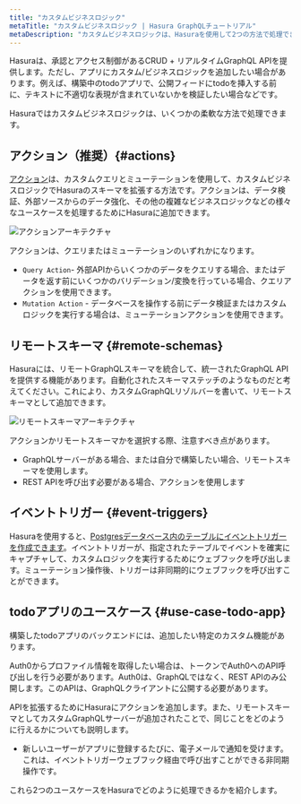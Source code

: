 ```yaml
---
title: "カスタムビジネスロジック"
metaTitle: "カスタムビジネスロジック | Hasura GraphQLチュートリアル"
metaDescription: "カスタムビジネスロジックは、Hasuraを使用して2つの方法で処理できます。1つは、カスタムGraphQLリゾルバーを書いて、リモートスキーマとして追加する方法です。もう1つは、ミューテーション後に非同期的にウェブフックをトリガーする方法です。"
---
```


Hasuraは、承認とアクセス制御があるCRUD + リアルタイムGraphQL APIを提供します。ただし、アプリにカスタム/ビジネスロジックを追加したい場合があります。例えば、構築中のtodoアプリで、公開フィードにtodoを挿入する前に、テキストに不適切な表現が含まれていないかを検証したい場合などです。

Hasuraではカスタムビジネスロジックは、いくつかの柔軟な方法で処理できます。

アクション（推奨）{#actions}
---------------------

[アクション](https://hasura.io/docs/latest/graphql/core/actions/index/)は、カスタムクエリとミューテーションを使用して、カスタムビジネスロジックでHasuraのスキーマを拡張する方法です。アクションは、データ検証、外部ソースからのデータ強化、その他の複雑なビジネスロジックなどの様々なユースケースを処理するためにHasuraに追加できます。

![アクションアーキテクチャ](https://graphql-engine-cdn.hasura.io/learn-hasura/assets/graphql-hasura/actions-architecture.png)

アクションは、クエリまたはミューテーションのいずれかになります。

- `Query Action`- 外部APIからいくつかのデータをクエリする場合、またはデータを返す前にいくつかのバリデーション/変換を行っている場合、クエリアクションを使用できます。
- `Mutation Action` - データベースを操作する前にデータ検証またはカスタムロジックを実行する場合は、ミューテーションアクションを使用できます。

リモートスキーマ {#remote-schemas}
--------------

Hasuraには、リモートGraphQLスキーマを統合して、統一されたGraphQL APIを提供する機能があります。自動化されたスキーマステッチのようなものだと考えてください。これにより、カスタムGraphQLリゾルバーを書いて、リモートスキーマとして追加できます。

![リモートスキーマアーキテクチャ](https://graphql-engine-cdn.hasura.io/learn-hasura/assets/graphql-hasura/remote-schema-architecture.png)

アクションかリモートスキーマかを選択する際、注意すべき点があります。

- GraphQLサーバーがある場合、または自分で構築したい場合、リモートスキーマを使用します。
- REST APIを呼び出す必要がある場合、アクションを使用します

イベントトリガー {#event-triggers}
--------------

Hasuraを使用すると、[Postgresデータベース内のテーブルにイベントトリガーを作成できます](https://hasura.io/learn/database/postgresql/triggers/)。イベントトリガーが、指定されたテーブルでイベントを確実にキャプチャして、カスタムロジックを実行するためにウェブフックを呼び出します。ミューテーション操作後、トリガーは非同期的にウェブフックを呼び出すことができます。

todoアプリのユースケース {#use-case-todo-app}
-------------------------

構築したtodoアプリのバックエンドには、追加したい特定のカスタム機能があります。

Auth0からプロファイル情報を取得したい場合は、トークンでAuth0へのAPI呼び出しを行う必要があります。Auth0は、GraphQLではなく、REST APIのみ公開します。このAPIは、GraphQLクライアントに公開する必要があります。

APIを拡張するためにHasuraにアクションを追加します。また、リモートスキーマとしてカスタムGraphQLサーバーが追加されたことで、同じことをどのように行えるかについても説明します。

- 新しいユーザーがアプリに登録するたびに、電子メールで通知を受けます。これは、イベントトリガーウェブフック経由で呼び出すことができる非同期操作です。

これら2つのユースケースをHasuraでどのように処理できるかを紹介します。
